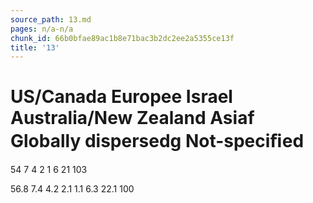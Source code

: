 ```yaml
---
source_path: 13.md
pages: n/a-n/a
chunk_id: 66b0bfae89ac1b8e71bac3b2dc2ee2a5355ce13f
title: '13'
---
```

# US/Canada Europee Israel Australia/New Zealand Asiaf Globally dispersedg Not-speciﬁed

54 7 4 2 1 6 21 103

56.8 7.4 4.2 2.1 1.1 6.3 22.1 100
